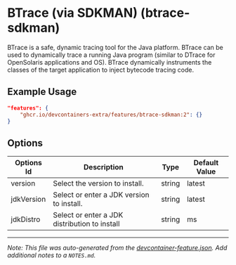 
# BTrace (via SDKMAN) (btrace-sdkman)

BTrace is a safe, dynamic tracing tool for the Java platform. BTrace can be used
to dynamically trace a running Java program (similar to DTrace for OpenSolaris
applications and OS). BTrace dynamically instruments the classes of the target
application to inject bytecode tracing code.

## Example Usage

```json
"features": {
    "ghcr.io/devcontainers-extra/features/btrace-sdkman:2": {}
}
```

## Options

| Options Id | Description | Type | Default Value |
|-----|-----|-----|-----|
| version | Select the version to install. | string | latest |
| jdkVersion | Select or enter a JDK version to install. | string | latest |
| jdkDistro | Select or enter a JDK distribution to install | string | ms |



---

_Note: This file was auto-generated from the [devcontainer-feature.json](devcontainer-feature.json).  Add additional notes to a `NOTES.md`._
